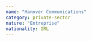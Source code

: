 ```yaml
---
name: "Hanover Communications"
category: private-sector
nature: "Entreprise"
nationality: IRL
---
```

    